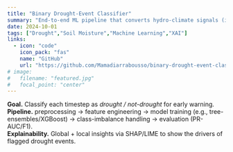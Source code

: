 ```yaml
---
title: "Binary Drought-Event Classifier"
summary: "End-to-end ML pipeline that converts hydro-climate signals (incl. soil moisture) into binary drought events with XAI (SHAP/LIME)."
date: 2024-10-01
tags: ["Drought","Soil Moisture","Machine Learning","XAI"]
links:
  - icon: "code"
    icon_pack: "fas"
    name: "GitHub"
    url: "https://github.com/Mamadiarrabousso/binary-drought-event-classifier"
# image:
#   filename: "featured.jpg"
#   focal_point: "center"
---
```

**Goal.** Classify each timestep as *drought / not-drought* for early warning.  
**Pipeline.** preprocessing → feature engineering → model training (e.g., tree-ensembles/XGBoost) → class-imbalance handling → evaluation (PR-AUC/F1).  
**Explainability.** Global + local insights via SHAP/LIME to show the drivers of flagged drought events.
